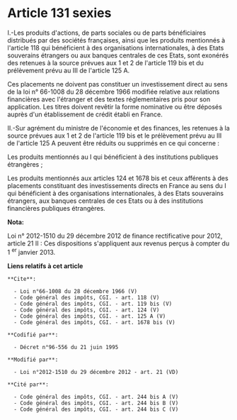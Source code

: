 # Article 131 sexies

I.-Les produits d'actions, de parts sociales ou de parts bénéficiaires distribués par des sociétés françaises, ainsi que les
produits mentionnés à l'article 118 qui bénéficient à des organisations internationales, à des Etats souverains étrangers ou
aux banques centrales de ces Etats, sont exonérés des retenues à la source prévues aux 1 et 2 de l'article 119 bis et du
prélèvement prévu au III de l'article 125 A. 

Ces placements ne doivent pas constituer un investissement direct au sens de la loi n° 66-1008 du 28 décembre 1966 modifiée
relative aux relations financières avec l'étranger et des textes réglementaires pris pour son application. Les titres doivent
revêtir la forme nominative ou être déposés auprès d'un établissement de crédit établi en France. 

II.-Sur agrément du ministre de l'économie et des finances, les retenues à la source prévues aux 1 et 2 de l'article 119 bis
et le prélèvement prévu au III de l'article 125 A peuvent être réduits ou supprimés en ce qui concerne : 

Les produits mentionnés au I qui bénéficient à des institutions publiques étrangères ; 

Les produits mentionnés aux articles 124 et 1678 bis et ceux afférents à des placements constituant des investissements
directs en France au sens du I qui bénéficient à des organisations internationales, à des Etats souverains étrangers, aux
banques centrales de ces Etats ou à des institutions financières publiques étrangères.

**Nota:**

Loi n° 2012-1510 du 29 décembre 2012 de finance rectificative pour 2012, article 21 II : Ces dispositions s'appliquent aux
revenus perçus à compter du 1
  <sup>er</sup> janvier 2013.

**Liens relatifs à cet article**

	**Cite**:

	  - Loi n°66-1008 du 28 décembre 1966 (V)
	  - Code général des impôts, CGI. - art. 118 (V)
	  - Code général des impôts, CGI. - art. 119 bis (V)
	  - Code général des impôts, CGI. - art. 124 (V)
	  - Code général des impôts, CGI. - art. 125 A (V)
	  - Code général des impôts, CGI. - art. 1678 bis (V)

	**Codifié par**:

	  - Décret n°96-556 du 21 juin 1995

	**Modifié par**:

	  - Loi n°2012-1510 du 29 décembre 2012 - art. 21 (VD)

	**Cité par**:

	  - Code général des impôts, CGI. - art. 244 bis A (V)
	  - Code général des impôts, CGI. - art. 244 bis B (V)
	  - Code général des impôts, CGI. - art. 244 bis C (V)
